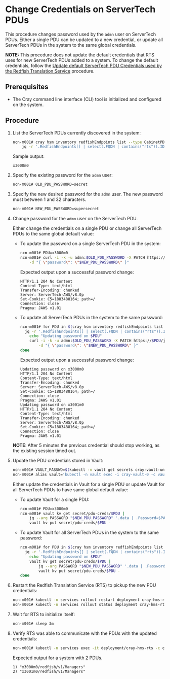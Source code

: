 # Change Credentials on ServerTech PDUs
This procedure changes password used by the `admn` user on ServerTech PDUs. Either a single PDU can be updated to a new credential, or update all ServerTech PDUs in the system to the same global credentials.

**NOTE:** This procedure does not update the default credentials that RTS uses for new ServerTech PDUs added to a system. To change the default credentials, follow the [Update default ServerTech PDU Credentials used by the Redfish Translation Service](Update_Default_ServerTech_PDU_Credentials_used_by_the_Redfish_Translation_Service.md) procedure.

## Prerequisites
-   The Cray command line interface \(CLI\) tool is initialized and configured on the system.

## Procedure

1. List the ServerTech PDUs currently discovered in the system:

    ```bash
    ncn-m001# cray hsm inventory redfishEndpoints list --type CabinetPDUController --format json |
        jq -r '.RedfishEndpoints[] | select(.FQDN | contains("rts")).ID'
    ```

    Sample output:
    ```
    x3000m0
    ```

2.  Specify the existing password for the `admn` user:
    ```bash
    ncn-m001# OLD_PDU_PASSWORD=secret
    ```

3.  Specify the new desired password for the `admn` user. The new password must between 1 and 32 characters.
    ```bash
    ncn-m001# NEW_PDU_PASSWORD=supersecret
    ```

4.  Change password for the `admn` user on the ServerTech PDU. 
    
    Either change the credentials on a single PDU or change all ServerTech PDUs to the same global default value:
    -   To update the password on a single ServerTech PDU in the system:
        ```bash
        ncn-m001# PDU=x3000m0
        ncn-m001# curl -i -k -u admn:$OLD_PDU_PASSWORD -X PATCH https://$PDU/jaws/config/users/local/admn \
            -d "{ \"password\": \"$NEW_PDU_PASSWORD\" }"
        ```

        Expected output upon a successful password change:
        ```
        HTTP/1.1 204 No Content
        Content-Type: text/html
        Transfer-Encoding: chunked
        Server: ServerTech-AWS/v8.0p
        Set-Cookie: C5=1883488164; path=/
        Connection: close
        Pragma: JAWS v1.01
        ```

    -   To update all ServerTech PDUs in the system to the same password:
        ```bash
        ncn-m001# for PDU in $(cray hsm inventory redfishEndpoints list --type CabinetPDUController --format json | 
          jq -r '.RedfishEndpoints[] | select(.FQDN | contains("rts")).ID'); do
            echo "Updating password on $PDU"
            curl -i -k -u admn:$OLD_PDU_PASSWORD -X PATCH https://$PDU/jaws/config/users/local/admn \
                -d "{ \"password\": \"$NEW_PDU_PASSWORD\" }"
        done
        ```

        Expected output upon a successful password change:
        ```
        Updating password on x3000m0
        HTTP/1.1 204 No Content
        Content-Type: text/html
        Transfer-Encoding: chunked
        Server: ServerTech-AWS/v8.0p
        Set-Cookie: C5=1883488164; path=/
        Connection: close
        Pragma: JAWS v1.01
        Updating password on x3001m0
        HTTP/1.1 204 No Content
        Content-Type: text/html
        Transfer-Encoding: chunked
        Server: ServerTech-AWS/v8.0p
        Set-Cookie: C5=1883488164; path=/
        Connection: close
        Pragma: JAWS v1.01
        ```

    **NOTE**: After 5 minutes the previous credential should stop working, as the existing session timed out.

5.  Update the PDU credentials stored in Vault:
    ```bash
    ncn-m001# VAULT_PASSWD=$(kubectl -n vault get secrets cray-vault-unseal-keys -o json | jq -r '.data["vault-root"]' |  base64 -d)
    ncn-m001# alias vault='kubectl -n vault exec -i cray-vault-0 -c vault -- env VAULT_TOKEN=$VAULT_PASSWD VAULT_ADDR=http://127.0.0.1:8200 VAULT_FORMAT=json vault'
    ```

    Either update the credentials in Vault for a single PDU or update Vault for all ServerTech PDUs to have same global default value:
    -   To update Vault for a single PDU:
        ```bash
        ncn-m001# PDU=x3000m0
        ncn-m001# vault kv get secret/pdu-creds/$PDU | 
            jq --arg PASSWORD "$NEW_PDU_PASSWORD" '.data | .Password=$PASSWORD' |
            vault kv put secret/pdu-creds/$PDU -
        ```
    
    -   To update Vault for all ServerTech PDUs in the system to the same password:
        ```bash
        ncn-m001# for PDU in $(cray hsm inventory redfishEndpoints list --type CabinetPDUController --format json | 
          jq -r '.RedfishEndpoints[] | select(.FQDN | contains("rts")).ID'); do
            echo "Updating password on $PDU"
            vault kv get secret/pdu-creds/$PDU | 
                jq --arg PASSWORD "$NEW_PDU_PASSWORD" '.data | .Password=$PASSWORD' |
                vault kv put secret/pdu-creds/$PDU -
        done
        ```
        
6.  Restart the Redfish Translation Service (RTS) to pickup the new PDU credentials:

    ```bash
    ncn-m001# kubectl -n services rollout restart deployment cray-hms-rts
    ncn-m001# kubectl -n services rollout status deployment cray-hms-rts
    ```

7.  Wait for RTS to initialize itself:
    ```bash
    ncn-m001# sleep 3m
    ```

8.  Verify RTS was able to communicate with the PDUs with the updated credentials:
    ```bash
    ncn-m001# kubectl -n services exec -it deployment/cray-hms-rts -c cray-hms-rts-redis -- redis-cli keys '*/redfish/v1/Managers'
    ```

    Expected output for a system with 2 PDUs. 
    ```
    1) "x3000m0/redfish/v1/Managers"
    2) "x3001m0/redfish/v1/Managers"
    ```